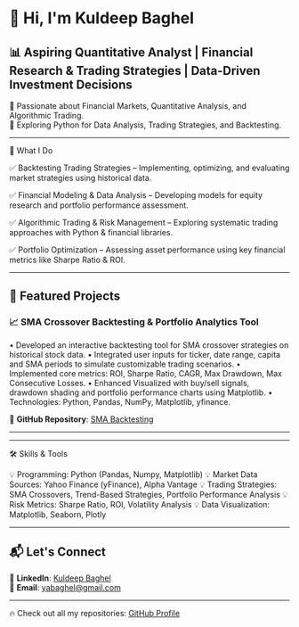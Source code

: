 # 👋 Hi, I'm Kuldeep Baghel  
## 📊 Aspiring Quantitative Analyst | Financial Research & Trading Strategies | Data-Driven Investment Decisions

🔹 Passionate about Financial Markets, Quantitative Analysis, and Algorithmic Trading.  
🔹 Exploring Python for Data Analysis, Trading Strategies, and Backtesting.  

---
🚀 What I Do

✅ Backtesting Trading Strategies – Implementing, optimizing, and evaluating market strategies using historical data.

✅ Financial Modeling & Data Analysis – Developing models for equity research and portfolio performance assessment.

✅ Algorithmic Trading & Risk Management – Exploring systematic trading approaches with Python & financial libraries.

✅ Portfolio Optimization – Assessing asset performance using key financial metrics like Sharpe Ratio & ROI.

---

## 🚀 Featured Projects  

### 📈 SMA Crossover Backtesting & Portfolio Analytics Tool

•	Developed an interactive backtesting tool for SMA crossover strategies on historical stock data.
•	Integrated user inputs for ticker, date range, capita and SMA periods to simulate customizable trading scenarios.
•	Implemented core metrics: ROI, Sharpe Ratio, CAGR, Max Drawdown, Max Consecutive Losses.
•	Enhanced Visualized with buy/sell signals, drawdown shading and portfolio performance charts using Matplotlib.
•	Technologies: Python, Pandas, NumPy, Matplotlib, yfinance.

🔗 **GitHub Repository**: [SMA Backtesting](https://github.com/Kuldeep-Baghel/PythonProjects/tree/main/P1.%20SMA%20Crossover%20Backtester%20%26%20Portfolio%20Analytics%20Tool)  

---



---
🛠 Skills & Tools

💡 Programming: Python (Pandas, Numpy, Matplotlib)
💡 Market Data Sources: Yahoo Finance (yFinance), Alpha Vantage
💡 Trading Strategies: SMA Crossovers, Trend-Based Strategies, Portfolio Performance Analysis
💡 Risk Metrics: Sharpe Ratio, ROI, Volatility Analysis
💡 Data Visualization: Matplotlib, Seaborn, Plotly

---

## 📬 Let's Connect  
💼 **LinkedIn**: [Kuldeep Baghel](https://www.linkedin.com/in/kuldeepbaghel)  
📧 **Email**: yabaghel@gmail.com  

---

🔥 Check out all my repositories: [GitHub Profile](https://github.com/Yabaghel?tab=repositories)  
